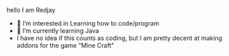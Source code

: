 hello I am Redjay
- 👀 I’m interested in Learning how to code/program
- 🌱 I’m currently learning Java
- I have no idea if this counts as coding, but I am pretty decent at making addons for the game "Mine Craft"
